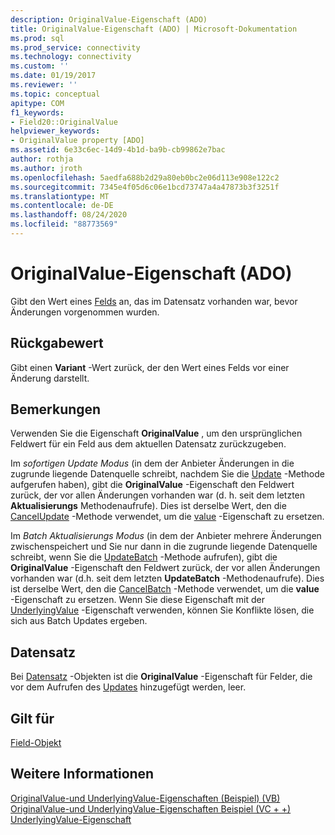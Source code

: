 ```yaml
---
description: OriginalValue-Eigenschaft (ADO)
title: OriginalValue-Eigenschaft (ADO) | Microsoft-Dokumentation
ms.prod: sql
ms.prod_service: connectivity
ms.technology: connectivity
ms.custom: ''
ms.date: 01/19/2017
ms.reviewer: ''
ms.topic: conceptual
apitype: COM
f1_keywords:
- Field20::OriginalValue
helpviewer_keywords:
- OriginalValue property [ADO]
ms.assetid: 6e33c6ec-14d9-4b1d-ba9b-cb99862e7bac
author: rothja
ms.author: jroth
ms.openlocfilehash: 5aedfa688b2d29a80eb0bc2e06d113e908e122c2
ms.sourcegitcommit: 7345e4f05d6c06e1bcd73747a4a47873b3f3251f
ms.translationtype: MT
ms.contentlocale: de-DE
ms.lasthandoff: 08/24/2020
ms.locfileid: "88773569"
---
```

# <a name="originalvalue-property-ado"></a>OriginalValue-Eigenschaft (ADO)
Gibt den Wert eines [Felds](./field-object.md) an, das im Datensatz vorhanden war, bevor Änderungen vorgenommen wurden.  
  
## <a name="return-value"></a>Rückgabewert  
 Gibt einen **Variant** -Wert zurück, der den Wert eines Felds vor einer Änderung darstellt.  
  
## <a name="remarks"></a>Bemerkungen  
 Verwenden Sie die Eigenschaft **OriginalValue** , um den ursprünglichen Feldwert für ein Feld aus dem aktuellen Datensatz zurückzugeben.  
  
 Im *sofortigen Update Modus* (in dem der Anbieter Änderungen in die zugrunde liegende Datenquelle schreibt, nachdem Sie die [Update](./update-method.md) -Methode aufgerufen haben), gibt die **OriginalValue** -Eigenschaft den Feldwert zurück, der vor allen Änderungen vorhanden war (d. h. seit dem letzten **Aktualisierungs** Methodenaufrufe). Dies ist derselbe Wert, den die [CancelUpdate](./cancelupdate-method-ado.md) -Methode verwendet, um die [value](./value-property-ado.md) -Eigenschaft zu ersetzen.  
  
 Im *Batch Aktualisierungs Modus* (in dem der Anbieter mehrere Änderungen zwischenspeichert und Sie nur dann in die zugrunde liegende Datenquelle schreibt, wenn Sie die [UpdateBatch](./updatebatch-method.md) -Methode aufrufen), gibt die **OriginalValue** -Eigenschaft den Feldwert zurück, der vor allen Änderungen vorhanden war (d.h. seit dem letzten **UpdateBatch** -Methodenaufrufe). Dies ist derselbe Wert, den die [CancelBatch](./cancelbatch-method-ado.md) -Methode verwendet, um die **value** -Eigenschaft zu ersetzen. Wenn Sie diese Eigenschaft mit der [UnderlyingValue](./underlyingvalue-property.md) -Eigenschaft verwenden, können Sie Konflikte lösen, die sich aus Batch Updates ergeben.  
  
## <a name="record"></a>Datensatz  
 Bei [Datensatz](./record-object-ado.md) -Objekten ist die **OriginalValue** -Eigenschaft für Felder, die vor dem Aufrufen des [Updates](./update-method.md) hinzugefügt werden, leer.  
  
## <a name="applies-to"></a>Gilt für  
 [Field-Objekt](./field-object.md)  
  
## <a name="see-also"></a>Weitere Informationen  
 [OriginalValue-und UnderlyingValue-Eigenschaften (Beispiel) (VB)](./originalvalue-and-underlyingvalue-properties-example-vb.md)   
 [OriginalValue-und UnderlyingValue-Eigenschaften Beispiel (VC + +)](./originalvalue-and-underlyingvalue-properties-example-vc.md)   
 [UnderlyingValue-Eigenschaft](./underlyingvalue-property.md)